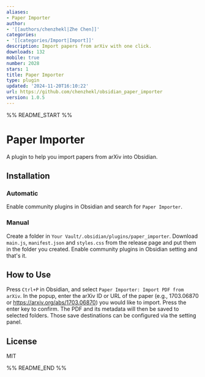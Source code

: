 ```yaml
---
aliases:
- Paper Importer
author:
- '[[authors/chenzhekl|Zhe Chen]]'
categories:
- '[[categories/Import|Import]]'
description: Import papers from arXiv with one click.
downloads: 132
mobile: true
number: 2028
stars: 1
title: Paper Importer
type: plugin
updated: '2024-11-20T16:10:22'
url: https://github.com/chenzhekl/obsidian_paper_importer
version: 1.0.5
---
```


%% README_START %%

# Paper Importer

A plugin to help you import papers from arXiv into Obsidian.

## Installation

### Automatic

Enable community plugins in Obsidian and search for `Paper Importer`.

### Manual

Create a folder in `Your Vault/.obsidian/plugins/paper_importer`. Download `main.js`, `manifest.json`
and `styles.css` from the release page and put them in the folder you created. Enable community
plugins in Obsidian setting and that's it.

## How to Use

Press `Ctrl+P` in Obsidian, and select `Paper Importer: Import PDF from arXiv`. In the popup,
enter the arXiv ID or URL of the paper (e.g., 1703.06870 or https://arxiv.org/abs/1703.06870)
you would like to import. Press the enter key to confirm. The PDF and its metadata will then
be saved to selected folders. Those save destinations can be configured via the setting panel.

## License

MIT


%% README_END %%